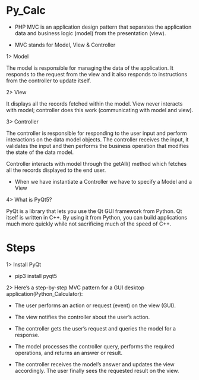 # Py_Calc

* PHP MVC is an application design pattern that separates the application data and business logic (model) from the presentation (view).


* MVC stands for Model, View & Controller


1> Model


The model is responsible for managing the data of the application. It responds to the request from the view and it also responds to instructions from the controller to update itself.


2> View


It displays all the records fetched within the model. View never interacts with model; controller does this work (communicating with model and view).


3> Controller


The controller is responsible for responding to the user input and perform interactions on the data model objects. The controller receives the input, it validates the input and then performs the business operation that modifies the state of the data model.

Controller interacts with model through the getAll() method which fetches all the records displayed to the end user.


* When we have  instantiate a Controller we  have to specify a Model and a View


4> What is PyQt5?


PyQt is a library that lets you use the Qt GUI framework from Python. Qt itself is written in C++. By using it from Python, you can build applications much more quickly while not sacrificing much of the speed of C++.	

# Steps

1> Install PyQt

* pip3 install pyqt5


2> Here’s a step-by-step MVC pattern for a GUI desktop application(Python_Calculator):


* The user performs an action or request (event) on the view (GUI).


* The view notifies the controller about the user’s action.


* The controller gets the user’s request and queries the model for a response.


* The model processes the controller query, performs the required operations, and returns an answer or result.


* The controller receives the model’s answer and updates the view accordingly.
  The user finally sees the requested result on the view.

